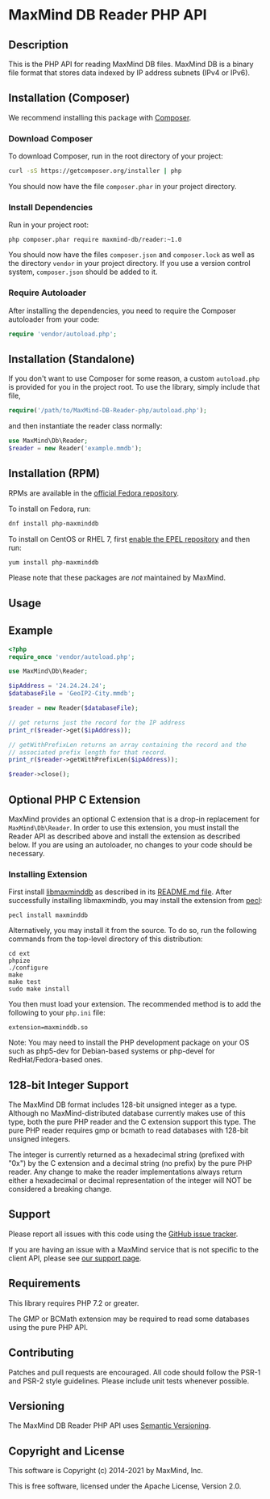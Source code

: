 # MaxMind DB Reader PHP API #

## Description ##

This is the PHP API for reading MaxMind DB files. MaxMind DB is a binary file
format that stores data indexed by IP address subnets (IPv4 or IPv6).

## Installation (Composer) ##

We recommend installing this package with [Composer](https://getcomposer.org/).

### Download Composer ###

To download Composer, run in the root directory of your project:

```bash
curl -sS https://getcomposer.org/installer | php
```

You should now have the file `composer.phar` in your project directory.

### Install Dependencies ###

Run in your project root:

```
php composer.phar require maxmind-db/reader:~1.0
```

You should now have the files `composer.json` and `composer.lock` as well as
the directory `vendor` in your project directory. If you use a version control
system, `composer.json` should be added to it.

### Require Autoloader ###

After installing the dependencies, you need to require the Composer autoloader
from your code:

```php
require 'vendor/autoload.php';
```

## Installation (Standalone) ##

If you don't want to use Composer for some reason, a custom
`autoload.php` is provided for you in the project root. To use the
library, simply include that file,

```php
require('/path/to/MaxMind-DB-Reader-php/autoload.php');
```

and then instantiate the reader class normally:

```php
use MaxMind\Db\Reader;
$reader = new Reader('example.mmdb');
```

## Installation (RPM)

RPMs are available in the [official Fedora repository](https://apps.fedoraproject.org/packages/php-maxminddb).

To install on Fedora, run:

```bash
dnf install php-maxminddb
```

To install on CentOS or RHEL 7, first [enable the EPEL repository](https://fedoraproject.org/wiki/EPEL)
and then run:

```bash
yum install php-maxminddb
```

Please note that these packages are *not* maintained by MaxMind.

## Usage ##

## Example ##

```php
<?php
require_once 'vendor/autoload.php';

use MaxMind\Db\Reader;

$ipAddress = '24.24.24.24';
$databaseFile = 'GeoIP2-City.mmdb';

$reader = new Reader($databaseFile);

// get returns just the record for the IP address
print_r($reader->get($ipAddress));

// getWithPrefixLen returns an array containing the record and the
// associated prefix length for that record.
print_r($reader->getWithPrefixLen($ipAddress));

$reader->close();
```

## Optional PHP C Extension ##

MaxMind provides an optional C extension that is a drop-in replacement for
`MaxMind\Db\Reader`. In order to use this extension, you must install the
Reader API as described above and install the extension as described below. If
you are using an autoloader, no changes to your code should be necessary.

### Installing Extension ###

First install [libmaxminddb](https://github.com/maxmind/libmaxminddb) as
described in its [README.md
file](https://github.com/maxmind/libmaxminddb/blob/main/README.md#installing-from-a-tarball).
After successfully installing libmaxmindb, you may install the extension
from [pecl](https://pecl.php.net/package/maxminddb):

```
pecl install maxminddb
```

Alternatively, you may install it from the source. To do so, run the following
commands from the top-level directory of this distribution:

```
cd ext
phpize
./configure
make
make test
sudo make install
```

You then must load your extension. The recommended method is to add the
following to your `php.ini` file:

```
extension=maxminddb.so
```

Note: You may need to install the PHP development package on your OS such as
php5-dev for Debian-based systems or php-devel for RedHat/Fedora-based ones.

## 128-bit Integer Support ##

The MaxMind DB format includes 128-bit unsigned integer as a type. Although
no MaxMind-distributed database currently makes use of this type, both the
pure PHP reader and the C extension support this type. The pure PHP reader
requires gmp or bcmath to read databases with 128-bit unsigned integers.

The integer is currently returned as a hexadecimal string (prefixed with "0x")
by the C extension and a decimal string (no prefix) by the pure PHP reader.
Any change to make the reader implementations always return either a
hexadecimal or decimal representation of the integer will NOT be considered a
breaking change.

## Support ##

Please report all issues with this code using
the [GitHub issue tracker](https://github.com/maxmind/MaxMind-DB-Reader-php/issues).

If you are having an issue with a MaxMind service that is not specific to the
client API, please see [our support page](https://www.maxmind.com/en/support).

## Requirements  ##

This library requires PHP 7.2 or greater.

The GMP or BCMath extension may be required to read some databases
using the pure PHP API.

## Contributing ##

Patches and pull requests are encouraged. All code should follow the PSR-1 and
PSR-2 style guidelines. Please include unit tests whenever possible.

## Versioning ##

The MaxMind DB Reader PHP API uses [Semantic Versioning](https://semver.org/).

## Copyright and License ##

This software is Copyright (c) 2014-2021 by MaxMind, Inc.

This is free software, licensed under the Apache License, Version 2.0.
